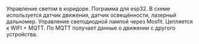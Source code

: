 Управление светом в коридоре.
Пограмма для esp32. В схеме используется датчик движения, датчик освещённости, лазерный дальномер. Управление светодиодной лампой через Mosfit. Цепляется к WIFI + MQTT. По MQTT получает данные о движении с другого устройства.
